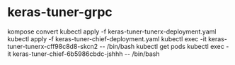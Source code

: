 # keras-tuner-grpc

kompose convert
kubectl apply -f keras-tuner-tunerx-deployment.yaml 
kubectl apply -f keras-tuner-chief-deployment.yaml 
kubectl exec -it keras-tuner-tunerx-cff98c8d8-skcn2 -- /bin/bash
kubectl get pods
kubectl exec -it keras-tuner-chief-6b5986cbdc-jshhh -- /bin/bash